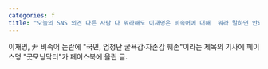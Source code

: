 ```yaml
---
categories: f
title: "오늘의 SNS 의견 다른 사람 다 뭐라해도 이재명은 비속어에 대해  뭐라 말하면 안되는거다"
---
```

이재명, 尹 비속어 논란에 "국민, 엄청난 굴욕감·자존감 훼손"이라는 제목의 기사에 페이스명 "굿모닝닥터"가 페이스북에 올린 글.